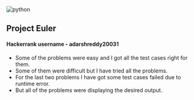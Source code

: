 ![python](https://img.shields.io/badge/-Python-blue)
## Project Euler
#### Hackerrank username - **adarshreddy20031**
* Some of the problems were easy and I got all the test cases right for them.
* Some of them were difficult but I have tried all the problems.
* For the last two problems I have got some test cases failed due to runtime error.
* But all of the problems were displaying the desired output.

